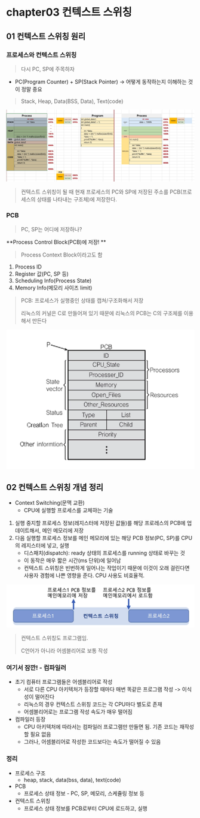 # chapter03 컨텍스트 스위칭

## 01 컨텍스트 스위칭 원리

### 프로세스와 컨텍스트 스위칭

> 다시 PC, SP에 주목하자

- PC(Program Counter) + SP(Stack Pointer) -> 어떻게 동작하는지 이해하는 것이 정말 중요

> Stack, Heap, Data(BSS, Data), Text(code)

![image-20220209230520757](chapter03-contextSwitching.assets/image-20220209230520757.png)

> 컨텍스트 스위칭이 될 때 현재 프로세스의 PC와 SP에 저장된 주소를 PCB(프로세스의 상태를 나타내는 구조체)에 저장한다.



### PCB

> PC, SP는 어디에 저장하나?

**Process Control Block(PCB)에 저장! **

> Process Context Block이라고도 함

1. Process ID
2. Register 값(PC, SP 등)
3. Scheduling Info(Process State)
4. Memory Info(메모리 사이즈 limit)

> PCB: 프로세스가 실행중인 상태를 캡쳐/구조화해서 저장
>
> 리눅스의 커널은 C로 만들어져 있기 때문에 리눅스의 PCB는 C의 구조체를 이용해서 만든다

![image-20220209231614884](chapter03-contextSwitching.assets/image-20220209231614884.png)

## 02 컨텍스트 스위칭 개념 정리

- Context Switching(문맥 교환)
  - CPU에 실행할 프로세스를 교체햐는 기술

1. 실행 중지할 프로세스 정보(레지스터에 저장된 값들)를 해당 프로레스의 PCB에 업데이트해서, 메인 메모리에 저장
2. 다음 실행할 프로세스 정보를 메인 메모리에 있는 해당 PCB 정보(PC, SP)를 CPU의 레지스터에 넣고, 실행
   - 디스패치(dispatch): ready 상태의 프로세스를 running 상태로 바꾸는 것
   - 이 동작은 매우 짧은 시간(ms 단위)에 일어남
   - 컨텍스트 스위칭은 빈번하게 일어나는 작업이기 때문에 이것이 오래 걸린다면 사용자 경험에 나쁜 영향을 준다. CPU 사용도 비효율적.

![image-20220209232234745](chapter03-contextSwitching.assets/image-20220209232234745.png)

> 컨텍스트 스위칭도 프로그램임.
>
> C언어가 아니라 어셈블리어로 보통 작성

### 여기서 잠깐! - 컴파일러

- 초기 컴퓨터 프로그램들은 어셈블리어로 작성
  - 서로 다른 CPU 아키텍처가 등장할 때마다 매번 똑같은 프로그램 작성 -> 이식성이 떨어진다
  - 리눅스의 경우 컨텍스트 스위칭 코드는 각 CPU마다 별도로 존재
  - 어셈블리어로는 프로그램 작성 속도가 매우 떨어짐
- 컴파일러 등장
  - CPU 아키텍처에 따라서는 컴파일러 프로그램만 만들면 됨. 기존 코드는 재작성할 필요 없음
  - 그러나, 어셈블리어로 작성한 코드보다는 속도가 떨어질 수 있음



### 정리

- 프로세스 구조
  - heap, stack, data(bss, data), text(code)
- PCB
  - 프로세스 상태 정보 - PC, SP, 메모리, 스케쥴링 정보 등
- 컨텍스트 스위칭
  - 프로세스 상태 정보를 PCB로부터 CPU에 로드하고, 실행

